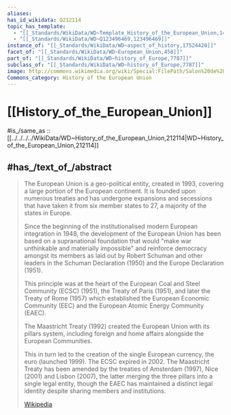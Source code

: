 ```yaml
---
aliases:
has_id_wikidata: Q212114
topic_has_template:
  - "[[_Standards/WikiData/WD~Template_History_of_the_European_Union,14399948]]"
  - "[[_Standards/WikiData/WD~Q123496469,123496469]]"
instance_of: "[[_Standards/WikiData/WD~aspect_of_history,17524420]]"
facet_of: "[[_Standards/WikiData/WD~European_Union,458]]"
part_of: "[[_Standards/WikiData/WD~history_of_Europe,7787]]"
subclass_of: "[[_Standards/WikiData/WD~history_of_Europe,7787]]"
image: http://commons.wikimedia.org/wiki/Special:FilePath/Salon%20de%20l%27Horloge.jpg
Commons_category: History of the European Union
---
```


# [[History_of_the_European_Union]] 

#is_/same_as :: [[../../../../WikiData/WD~History_of_the_European_Union,212114|WD~History_of_the_European_Union,212114]]  

## #has_/text_of_/abstract 

> The European Union is a geo-political entity, created in 1993, 
> covering a large portion of the European continent. 
> It is founded upon numerous treaties and has undergone expansions and secessions 
> that have taken it from six member states to 27, a majority of the states in Europe.
>
> Since the beginning of the institutionalised modern European integration in 1948, 
> the development of the European Union has been based on a supranational foundation 
> that would "make war unthinkable and materially impossible" 
> and reinforce democracy amongst its members as laid out by Robert Schuman and other leaders 
> in the Schuman Declaration (1950) and the Europe Declaration (1951). 
> 
> This principle was at the heart of the European Coal and Steel Community (ECSC) (1951), 
> the Treaty of Paris (1951), and later the Treaty of Rome (1957) 
> which established the European Economic Community (EEC) 
> and the European Atomic Energy Community (EAEC). 
> 
> The Maastricht Treaty (1992) created the European Union with its pillars system, 
> including foreign and home affairs alongside the European Communities. 
> 
> This in turn led to the creation of the single European currency, the euro (launched 1999). 
> The ECSC expired in 2002. 
> The Maastricht Treaty has been amended by the treaties of Amsterdam (1997), Nice (2001) 
> and Lisbon (2007), the latter merging the three pillars into a single legal entity, 
> though the EAEC has maintained a distinct legal identity despite sharing members and institutions.
>
> [Wikipedia](https://en.wikipedia.org/wiki/History%20of%20the%20European%20Union) 


